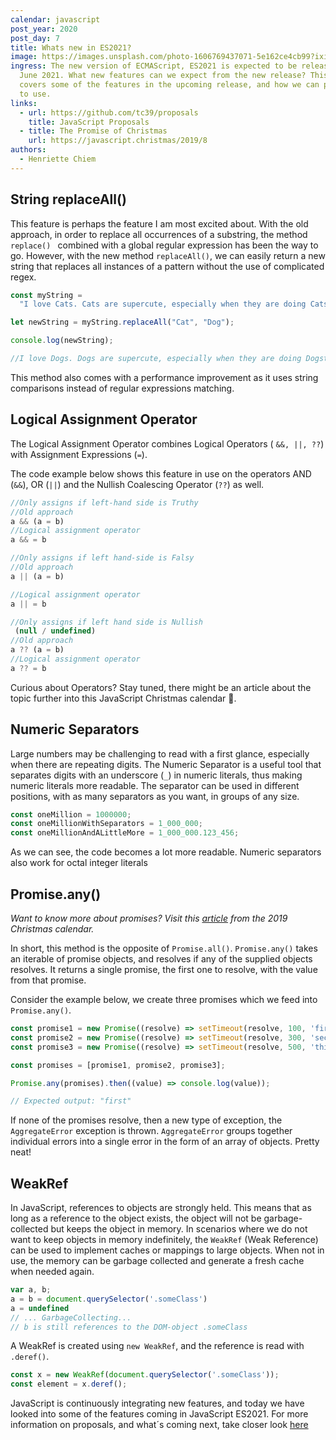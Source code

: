 ```yaml
---
calendar: javascript
post_year: 2020
post_day: 7
title: Whats new in ES2021?
image: https://images.unsplash.com/photo-1606769437071-5e162ce4cb99?ixid=MXwxMjA3fDB8MHxwaG90by1wYWdlfHx8fGVufDB8fHw%3D&ixlib=rb-1.2.1&auto=format&fit=crop&w=1650&q=80
ingress: The new version of ECMAScript, ES2021 is expected to be released in
  June 2021. What new features can we expect from the new release? This article
  covers some of the features in the upcoming release, and how we can put them
  to use.
links:
  - url: https://github.com/tc39/proposals
    title: JavaScript Proposals
  - title: The Promise of Christmas
    url: https://javascript.christmas/2019/8
authors:
  - Henriette Chiem
---
```

## String replaceAll()
This feature is perhaps the feature I am most excited about. With the old approach, in order to replace all occurrences of a substring, the method  ```replace() ``` combined with a global regular expression has been the way to go.
However, with the new method ```replaceAll()```, we can easily return a new string that replaces all instances of a pattern without the use of complicated regex.

```javascript
const myString =
  "I love Cats. Cats are supercute, especially when they are doing Catstuff";

let newString = myString.replaceAll("Cat", "Dog");

console.log(newString);

//I love Dogs. Dogs are supercute, especially when they are doing Dogstuff
```

This method also comes with a performance improvement as it uses string comparisons instead of regular expressions matching.

## Logical Assignment Operator
The Logical Assignment Operator combines Logical Operators ( ```&&, ||, ??```) with Assignment Expressions (```=```). 

The code example below shows this feature in use on the operators AND (```&&```), OR (```||```) and the Nullish Coalescing Operator (```??```) as well.

```javascript
//Only assigns if left-hand side is Truthy
//Old approach
a && (a = b)
//Logical assignment operator
a && = b

//Only assigns if left hand-side is Falsy
//Old approach
a || (a = b)

//Logical assignment operator
a || = b 

//Only assigns if left hand side is Nullish (null / undefined)
//Old approach
a ?? (a = b)
//Logical assignment operator
a ?? = b
```

Curious about Operators? Stay tuned, there might be an article about the topic further into this JavaScript Christmas calendar :angel:.

## Numeric Separators
Large numbers may be challenging to read with a first glance, especially when there are repeating digits. The Numeric Separator is a useful tool that separates digits with an underscore (```_```) in numeric literals, thus making numeric literals more readable. The separator can be used in different positions, with as many separators as you want, in groups of any size.

 ```javascript
const oneMillion = 1000000;
const oneMillionWithSeparators = 1_000_000;
const oneMillionAndALittleMore = 1_000_000.123_456;
 ```

As we can see, the code becomes a lot more readable. Numeric separators also work for octal integer literals

## Promise.any()
*Want to know more about promises? Visit this [article](https://javascript.christmas/2019/8) from the 2019 Christmas calendar.*

In short, this method is the opposite of ```Promise.all()```. ```Promise.any()``` takes an iterable of promise objects, and resolves if any of the supplied objects resolves. It returns a single promise, the first one to resolve, with the value from that promise.

Consider the example below, we create three promises which we feed into ```Promise.any()```.

 ```javascript
const promise1 = new Promise((resolve) => setTimeout(resolve, 100, 'first'));
const promise2 = new Promise((resolve) => setTimeout(resolve, 300, 'second'));
const promise3 = new Promise((resolve) => setTimeout(resolve, 500, 'third'));

const promises = [promise1, promise2, promise3];

Promise.any(promises).then((value) => console.log(value));

// Expected output: "first"
 ```

If none of the promises resolve, then a new type of exception, the ```AggregateError``` exception is thrown. ```AggregateError``` groups together individual errors into a single error in the form of an array of objects. Pretty neat!


## WeakRef
In JavaScript, references to objects are strongly held. This means that as long as a reference to the object exists, the object will not be garbage-collected but keeps the object in memory. In scenarios where we do not want to keep objects in memory indefinitely, the ```WeakRef``` (Weak Reference) can be used to implement caches or mappings to large objects. When not in use, the memory can be garbage collected and generate a fresh cache when needed again.

 ```javascript
var a, b;
a = b = document.querySelector('.someClass')
a = undefined
// ... GarbageCollecting...
// b is still references to the DOM-object .someClass
```

A WeakRef is created using ```new WeakRef```, and the reference is read with ```.deref()```.

 ```javascript
const x = new WeakRef(document.querySelector('.someClass'));
const element = x.deref();
 ```

JavaScript is continuously integrating new features, and today we have looked into some of the features coming in JavaScript ES2021. For more information on proposals, and what´s coming next, take closer look [here](https://github.com/tc39/proposals)


